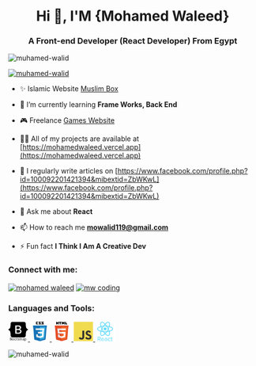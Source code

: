 <h1 align="center">Hi 👋, I'M {Mohamed Waleed}</h1>
<h3 align="center">A Front-end Developer (React Developer) From Egypt</h3>

<p align="left"> <img src="https://komarev.com/ghpvc/?username=muhamed-walid&label=Profile%20views&color=0e75b6&style=flat" alt="muhamed-walid" /> </p>

<p align="left"> <a href="https://github.com/ryo-ma/github-profile-trophy"><img src="https://github-profile-trophy.vercel.app/?username=muhamed-walid" alt="muhamed-walid" /></a> </p>

- ✨️ Islamic Website [Muslim Box](muslim-box.vercel.app)

- 🌱 I’m currently learning **Frame Works, Back End**

- 🎮 Freelance [Games Website](Https://Muhamed-Walid.github.io/AbdoGameZone/)

- 👨‍💻 All of my projects are available at [https://mohamedwaleed.vercel.app](https://mohamedwaleed.vercel.app)

- 📝 I regularly write articles on [https://www.facebook.com/profile.php?id=100092201421394&mibextid=ZbWKwL](https://www.facebook.com/profile.php?id=100092201421394&mibextid=ZbWKwL)

- 💬 Ask me about **React**

- 📫 How to reach me **mowalid119@gmail.com**

- ⚡ Fun fact **I Think I Am A Creative Dev**

<h3 align="left">Connect with me:</h3>
<p align="left">
<a href="https://fb.com/mohamed waleed" target="blank"><img align="center" src="https://raw.githubusercontent.com/rahuldkjain/github-profile-readme-generator/master/src/images/icons/Social/facebook.svg" alt="mohamed waleed" height="30" width="40" /></a>
<a href="https://www.youtube.com/c/mw coding" target="blank"><img align="center" src="https://raw.githubusercontent.com/rahuldkjain/github-profile-readme-generator/master/src/images/icons/Social/youtube.svg" alt="mw coding" height="30" width="40" /></a>
</p>

<h3 align="left">Languages and Tools:</h3>
<p align="left"> <a href="https://getbootstrap.com" target="_blank" rel="noreferrer"> <img src="https://raw.githubusercontent.com/devicons/devicon/master/icons/bootstrap/bootstrap-plain-wordmark.svg" alt="bootstrap" width="40" height="40"/> </a> <a href="https://www.w3schools.com/css/" target="_blank" rel="noreferrer"> <img src="https://raw.githubusercontent.com/devicons/devicon/master/icons/css3/css3-original-wordmark.svg" alt="css3" width="40" height="40"/> </a> <a href="https://www.w3.org/html/" target="_blank" rel="noreferrer"> <img src="https://raw.githubusercontent.com/devicons/devicon/master/icons/html5/html5-original-wordmark.svg" alt="html5" width="40" height="40"/> </a> <a href="https://developer.mozilla.org/en-US/docs/Web/JavaScript" target="_blank" rel="noreferrer"> <img src="https://raw.githubusercontent.com/devicons/devicon/master/icons/javascript/javascript-original.svg" alt="javascript" width="40" height="40"/> </a> <a href="https://reactjs.org/" target="_blank" rel="noreferrer"> <img src="https://raw.githubusercontent.com/devicons/devicon/master/icons/react/react-original-wordmark.svg" alt="react" width="40" height="40"/> </a> </p>

<p><img align="left" src="https://github-readme-stats.vercel.app/api/top-langs?username=muhamed-walid&show_icons=true&locale=en&layout=compact" alt="muhamed-walid" /></p>

